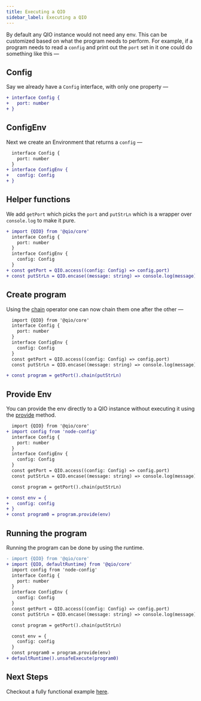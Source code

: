 ```yaml
---
title: Executing a QIO
sidebar_label: Executing a QIO
---
```


By default any QIO instance would not need any env. This can be customized based on what the program needs to perform. For example, if a program needs to read a `config` and print out the `port` set in it one could do something like this —

## Config

Say we already have a `Config` interface, with only one property —

```diff
+ interface Config {
+   port: number
+ }
```

## ConfigEnv

Next we create an Environment that returns a `config` —

```diff
  interface Config {
    port: number
  }
+ interface ConfigEnv {
+   config: Config
+ }
```

## Helper functions

We add `getPort` which picks the `port` and `putStrLn` which is a wrapper over `console.log` to make it pure.

```diff
+ import {QIO} from '@qio/core'
  interface Config {
    port: number
  }
  interface ConfigEnv {
    config: Config
  }
+ const getPort = QIO.access((config: Config) => config.port)
+ const putStrLn = QIO.encase((message: string) => console.log(message))
```

## Create program

Using the [chain] operator one can now chain them one after the other —

[chain]: https://tusharmath.com/qio/classes/qio.html#chain

```diff
  import {QIO} from '@qio/core'
  interface Config {
    port: number
  }
  interface ConfigEnv {
    config: Config
  }
  const getPort = QIO.access((config: Config) => config.port)
  const putStrLn = QIO.encase((message: string) => console.log(message))

+ const program = getPort().chain(putStrLn)
```

## Provide Env

You can provide the env directly to a QIO instance without executing it using the [provide] method.

```diff
  import {QIO} from '@qio/core'
+ import config from 'node-config'
  interface Config {
    port: number
  }
  interface ConfigEnv {
    config: Config
  }
  const getPort = QIO.access((config: Config) => config.port)
  const putStrLn = QIO.encase((message: string) => console.log(message))

  const program = getPort().chain(putStrLn)

+ const env = {
+   config: config
+ }
+ const program0 = program.provide(env)
```

[provide]: https://tusharmath.com/qio/classes/qio.html#provide

## Running the program

Running the program can be done by using the runtime.

```diff
- import {QIO} from '@qio/core'
+ import {QIO, defaultRuntime} from '@qio/core'
  import config from 'node-config'
  interface Config {
    port: number
  }
  interface ConfigEnv {
    config: Config
  }
  const getPort = QIO.access((config: Config) => config.port)
  const putStrLn = QIO.encase((message: string) => console.log(message))

  const program = getPort().chain(putStrLn)

  const env = {
    config: config
  }
  const program0 = program.provide(env)
+ defaultRuntime().unsafeExecute(program0)
```

[provide]: https://tusharmath.com/qio/classes/qio.html#provide

## Next Steps

Checkout a fully functional example [here](https://github.com/tusharmath/qio/tree/master/example).
